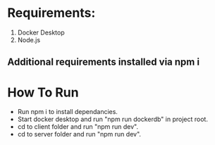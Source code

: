 # Requirements:

1. Docker Desktop
2. Node.js
## Additional requirements installed via npm i

# How To Run
* Run npm i to install dependancies.
* Start docker desktop and run "npm run dockerdb" in project root.
* cd to client folder and run "npm run dev".
* cd to server folder and run "npm run dev".
